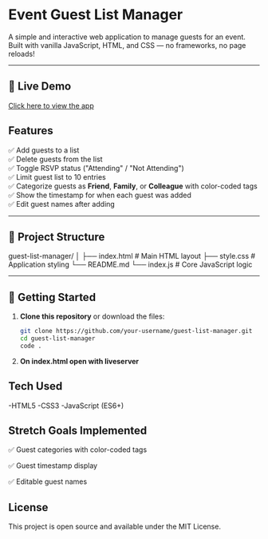 #  Event Guest List Manager

A simple and interactive web application to manage guests for an event. Built with vanilla JavaScript, HTML, and CSS — no frameworks, no page reloads!

---

## 🔗 Live Demo

[Click here to view the app]( https://guestlistmanagement.netlify.app/ )


## Features

✅ Add guests to a list  
✅ Delete guests from the list  
✅ Toggle RSVP status ("Attending" / "Not Attending")  
✅ Limit guest list to 10 entries  
✅ Categorize guests as **Friend**, **Family**, or **Colleague** with color-coded tags  
✅ Show the timestamp for when each guest was added  
✅ Edit guest names after adding

---

## 📁 Project Structure

guest-list-manager/
│
├── index.html # Main HTML layout
├── style.css # Application styling
└── README.md
└── index.js # Core JavaScript logic


---

## 🚀 Getting Started

1. **Clone this repository** or download the files:

   ```bash
   git clone https://github.com/your-username/guest-list-manager.git
   cd guest-list-manager
   code .
2. **On index.html open with liveserver**

## Tech Used
-HTML5
-CSS3
-JavaScript (ES6+)

## Stretch Goals Implemented
✅ Guest categories with color-coded tags

✅ Guest timestamp display

✅ Editable guest names

<!-- 🛠️ Easily extendable with localStorage, backend support, or animations -->

## License 
This project is open source and available under the MIT License.


